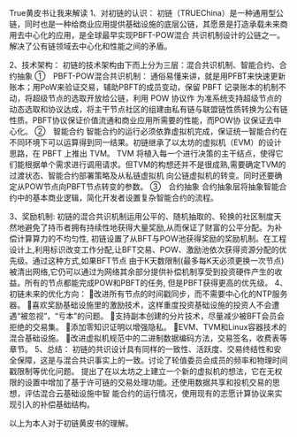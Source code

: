 True黄皮书让我来解读
1、对初链的认识：
  初链（TRUEChina）是一种通用型公链，同时也是一种给商业应用提供基础设施的底层公链，其愿景是打造承载未来商用去中心化的应用，是全球最早实现PBFT-POW混合
共识机制设计的公链之一。解决了公有链领域去中心化和性能之间的矛盾。

2、技术架构：
初链的技术架构由下而上分为三层：混合共识机制、智能合约、合约抽象
①　PBFT-POW混合共识机制：
通俗易懂来讲，就是用PFBT来快速更新账本；用PoW来验证交易，辅助PBFT的成员变动，保留 PBFT 记录账本的机制不动，将超级节点的选取开放给公链，利用 POW 协议作
为准系统支持超级节点的动态选取和协议达成，将主干节点社区的组建由私有链与联盟链性质转换为公有链性质。PBFT协议保证价值流通和商业应用所需要的性能，而POW协
议保证去中心化。
②　智能合约
智能合约的运行必须依靠虚拟机完成，保证统一智能合约在不同环境下可以运算得到同一结果。初链继承了以太坊的虚拟机（EVM）的设计思路，在 PBFT 上推出 TVM。
TVM 将植入每一个进行决策的主干结点，使得它们能根据单个需求进行调用请求。但TVM的构想还并不是很成熟,需要确定TVM的过渡状态、智能合约部署策略及从私链虚拟机
向公链虚拟机的转变。同时还要确定从POW节点向PBFT节点转变的参数。
③　合约抽象
合约抽象层将抽象智能合约中的基本商业逻辑，简化开发者设置复杂智能合约的流程。

3、奖励机制:
初链的混合共识机制运用公平的、随机抽取的、轮换的社区制度天然地避免了持币者拥有持续性地获得大量奖励,从而保证了财富的公平分配。为补偿计算算力的不均匀性,
初链设置了从BFT与POW池获得奖励的奖励机制。在工程设计上,利用标识改变工作分配,让BFT交易、POW、激励池依次获得资源分配的优先级。通过这种方式,如果BFT节点
由于K天数限制(最多每K天必须更换一次节点)被清出网络,它仍可以通过为网络其余部分提供补偿机制享受到投资硬件产生的收益。所有的节点都能完成POW和PBFT的任务,
但是PBFT获得更高的优先级。
4、初链未来的优化方向：
改进所有节点的时间戳同步，而不需要中心化的NTP服务器。
喜欢奖励基础设施里的激励技术，这样重度投资基础设施的投资人不会遭遇“被忽视”，“亏本”的问题。
支持副本创建的分片技术，尽量减少被BFT会员会拒绝的交易集。
添加零知识证明以增强隐私。
EVM、TVM和Linux容器技术的混合基础设施。
改进虚拟机规范中的二进制数据编码方法，交易签名，收费表等章节。
5、总结：
	初链的共识设计具有同样的一致性、活跃度、交易终结性和安全保障，这是与混合共识事实上的一致。讨论了轮值委员会成员的频率和物理时间戳限制等优化问题。
  提出了在以太坊之上建立一个新的虚拟机的想法，它在无权限的设置中增加了基于许可链的交易处理功能。还使用数据共享和投机交易的思想，评估混合云基础设施中智
  能合约的运行情况，使用现有的志愿计算协议来实现引入的补偿基础结构。


以上为本人对于初链黄皮书的理解。
